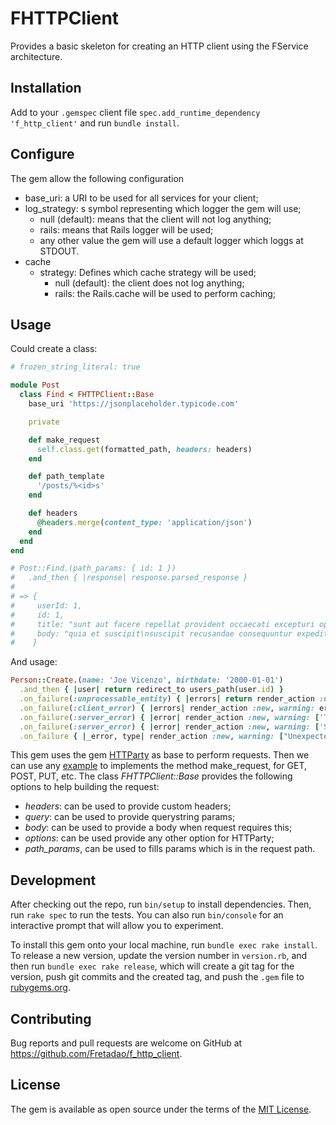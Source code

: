 # FHTTPClient

Provides a basic skeleton for creating an HTTP client using the FService architecture.

## Installation

Add to your `.gemspec` client file `spec.add_runtime_dependency 'f_http_client'` and run `bundle install`.

## Configure

The gem allow the following configuration

- base_uri: a URI to be used for all services for your client;
- log_strategy: s symbol representing which logger the gem will use;
  - null (default): means that the client will not log anything;
  - rails: means that Rails logger will be used;
  - any other value the gem will use a default logger which loggs at STDOUT.
- cache
  - strategy: Defines which cache strategy will be used;
    - null (default): the client does not log anything;
    - rails: the Rails.cache will be used to perform caching;

## Usage

Could create a class:

```rb
# frozen_string_literal: true

module Post
  class Find < FHTTPClient::Base
    base_uri 'https://jsonplaceholder.typicode.com'

    private

    def make_request
      self.class.get(formatted_path, headers: headers)
    end

    def path_template
      '/posts/%<id>s'
    end

    def headers
      @headers.merge(content_type: 'application/json')
    end
  end
end

# Post::Find.(path_params: { id: 1 })
#   .and_then { |response| response.parsed_response }
#
# => {
#     userId: 1,
#     id: 1,
#     title: "sunt aut facere repellat provident occaecati excepturi optio reprehenderit",
#     body: "quia et suscipit\nsuscipit recusandae consequuntur expedita et cum\nreprehenderit molestiae ut ut quas totam\nnostrum rerum est autem sunt rem eveniet architecto"
#    }
```

And usage:

```rb
Person::Create.(name: 'Joe Vicenzo', birthdate: '2000-01-01')
  .and_then { |user| return redirect_to users_path(user.id) }
  .on_failure(:unprocessable_entity) { |errors| return render_action :new, locals: { errors: errors } }
  .on_failure(:client_error) { |errors| render_action :new, warning: errors }
  .on_failure(:server_error) { |error| render_action :new, warning: ['Try again latter.'] }
  .on_failure(:server_error) { |error| render_action :new, warning: ['Server is busy. Try again latter.'] }
  .on_failure { |_error, type| render_action :new, warning: ["Unexpected error. Contact admin and talk about #{type} error."] }
```

This gem uses the gem [HTTParty](https://github.com/jnunemaker/httparty) as base to perform requests.
Then we can use any [example](https://github.com/jnunemaker/httparty/tree/master/examples) to implements the method make_request, for GET, POST, PUT, etc.
The class *FHTTPClient::Base* provides the following options to help building the request:
- *headers*: can be used to provide custom headers;
- *query*: can be used to provide querystring params;
- *body*: can be used to provide a body when request requires this;
- *options*: can be used provide any other option for HTTParty;
- *path_params*, can be used to fills params which is in the request path.

## Development

After checking out the repo, run `bin/setup` to install dependencies. Then, run `rake spec` to run the tests.
You can also run `bin/console` for an interactive prompt that will allow you to experiment.

To install this gem onto your local machine, run `bundle exec rake install`.
To release a new version, update the version number in `version.rb`, and then run `bundle exec rake release`, which will create a git tag for the version, push git commits and the created tag, and push the `.gem` file to [rubygems.org](https://rubygems.org).

## Contributing

Bug reports and pull requests are welcome on GitHub at https://github.com/Fretadao/f_http_client.

## License

The gem is available as open source under the terms of the [MIT License](https://opensource.org/licenses/MIT).
